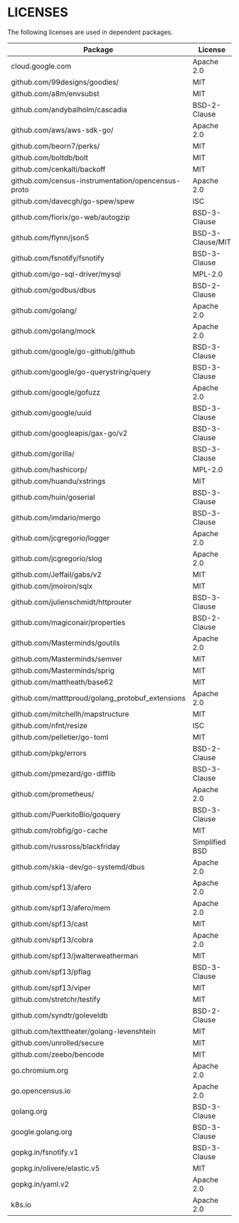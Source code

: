 LICENSES
========

The following licenses are used in dependent packages.

| Package                             | License          |
|-------------------------------------|------------------|
| cloud.google.com                    | Apache 2.0       |
| github.com/99designs/goodies/       | MIT              |
| github.com/a8m/envsubst             | MIT              |
| github.com/andybalholm/cascadia     | BSD-2-Clause     |
| github.com/aws/aws-sdk-go/          | Apache 2.0       |
| github.com/beorn7/perks/            | MIT              |
| github.com/boltdb/bolt              | MIT              |
| github.com/cenkalti/backoff         | MIT              |
| github.com/census-instrumentation/opencensus-proto     | Apache 2.0 |
| github.com/davecgh/go-spew/spew     | ISC              |
| github.com/fiorix/go-web/autogzip   | BSD-3-Clause     |
| github.com/flynn/json5              | BSD-3-Clause/MIT |
| github.com/fsnotify/fsnotify        | BSD-3-Clause     |
| github.com/go-sql-driver/mysql      | MPL-2.0          |
| github.com/godbus/dbus              | BSD-2-Clause     |
| github.com/golang/                  | Apache 2.0       |
| github.com/golang/mock              | Apache 2.0       |
| github.com/google/go-github/github  | BSD-3-Clause     |
| github.com/google/go-querystring/query| BSD-3-Clause   |
| github.com/google/gofuzz            | Apache 2.0       |
| github.com/google/uuid              | BSD-3-Clause     |
| github.com/googleapis/gax-go/v2     | BSD-3-Clause     |
| github.com/gorilla/                 | BSD-3-Clause     |
| github.com/hashicorp/               | MPL-2.0          |
| github.com/huandu/xstrings          | MIT              |
| github.com/huin/goserial            | BSD-3-Clause     |
| github.com/imdario/mergo            | BSD-3-Clause     |
| github.com/jcgregorio/logger        | Apache 2.0       |
| github.com/jcgregorio/slog          | Apache 2.0       |
| github.com/Jeffail/gabs/v2          | MIT              |
| github.com/jmoiron/sqlx             | MIT              |
| github.com/julienschmidt/httprouter | BSD-3-Clause     |
| github.com/magiconair/properties    | BSD-2-Clause     |
| github.com/Masterminds/goutils      | Apache 2.0       |
| github.com/Masterminds/semver       | MIT              |
| github.com/Masterminds/sprig        | MIT              |
| github.com/mattheath/base62         | MIT              |
| github.com/matttproud/golang\_protobuf\_extensions | Apache 2.0 |
| github.com/mitchellh/mapstructure   | MIT              |
| github.com/nfnt/resize              | ISC              |
| github.com/pelletier/go-toml        | MIT              |
| github.com/pkg/errors               | BSD-2-Clause     |
| github.com/pmezard/go-difflib       | BSD-3-Clause     |
| github.com/prometheus/              | Apache 2.0       |
| github.com/PuerkitoBio/goquery      | BSD-3-Clause     |
| github.com/robfig/go-cache          | MIT              |
| github.com/russross/blackfriday     | Simplified BSD   |
| github.com/skia-dev/go-systemd/dbus | Apache 2.0       |
| github.com/spf13/afero              | Apache 2.0       |
| github.com/spf13/afero/mem          | Apache 2.0       |
| github.com/spf13/cast               | MIT              |
| github.com/spf13/cobra              | Apache 2.0       |
| github.com/spf13/jwalterweatherman  | MIT              |
| github.com/spf13/pflag              | BSD-3-Clause     |
| github.com/spf13/viper              | MIT              |
| github.com/stretchr/testify         | MIT              |
| github.com/syndtr/goleveldb         | BSD-2-Clause     |
| github.com/texttheater/golang-levenshtein | MIT |
| github.com/unrolled/secure          | MIT              |
| github.com/zeebo/bencode            | MIT              |
| go.chromium.org                     | Apache 2.0       |
| go.opencensus.io                    | Apache 2.0       |
| golang.org                          | BSD-3-Clause     |
| google.golang.org                   | BSD-3-Clause     |
| gopkg.in/fsnotify.v1                | BSD-3-Clause     |
| gopkg.in/olivere/elastic.v5         | MIT              |
| gopkg.in/yaml.v2                    | Apache 2.0       |
| k8s.io                              | Apache 2.0       |